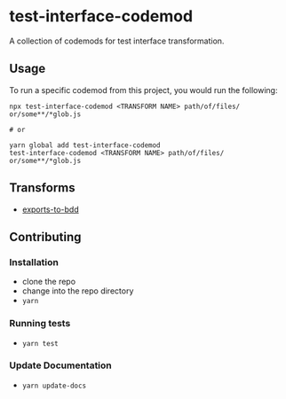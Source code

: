 # test-interface-codemod


A collection of codemods for test interface transformation.

## Usage

To run a specific codemod from this project, you would run the following:

```
npx test-interface-codemod <TRANSFORM NAME> path/of/files/ or/some**/*glob.js

# or

yarn global add test-interface-codemod
test-interface-codemod <TRANSFORM NAME> path/of/files/ or/some**/*glob.js
```

## Transforms

<!--TRANSFORMS_START-->
* [exports-to-bdd](transforms/exports-to-bdd/README.md)
<!--TRANSFORMS_END-->

## Contributing

### Installation

* clone the repo
* change into the repo directory
* `yarn`

### Running tests

* `yarn test`

### Update Documentation

* `yarn update-docs`
